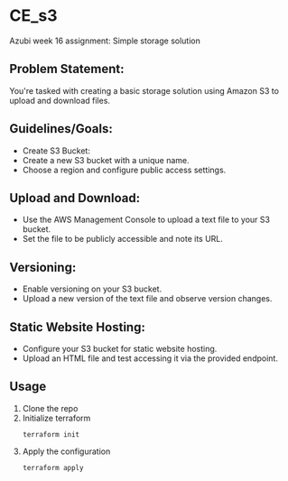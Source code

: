 # CE_s3
Azubi week 16 assignment: Simple storage solution

## Problem Statement: 
You're tasked with creating a basic storage solution using Amazon S3 to upload and download files.

## Guidelines/Goals:
- Create S3 Bucket:
- Create a new S3 bucket with a unique name.
- Choose a region and configure public access settings.

## Upload and Download:
- Use the AWS Management Console to upload a text file to your S3 bucket.
- Set the file to be publicly accessible and note its URL.
  
## Versioning:
- Enable versioning on your S3 bucket.
- Upload a new version of the text file and observe version changes.
  
## Static Website Hosting:
- Configure your S3 bucket for static website hosting.
- Upload an HTML file and test accessing it via the provided endpoint.

  
## Usage

1. Clone the repo
2. Initialize terraform
    ```
    terraform init
    ```
3. Apply the configuration
    ```
    terraform apply
    ```
